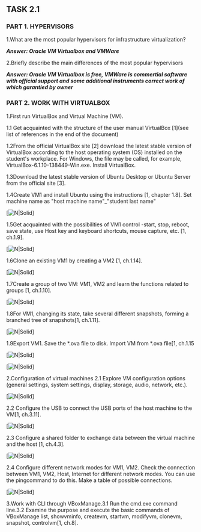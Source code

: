 # 
## TASK 2.1
### PART 1. HYPERVISORS
1.What are the most popular hypervisors for infrastructure virtualization?

**_Answer: Oracle VM Virtualbox and VMWare_**

2.Briefly describe the main differences of the most popular hypervisors

**_Answer: Oracle VM Virtualbox is free, VMWare is commertial software with official support and some additional instruments correct work of which garantied by owner_**

### PART 2. WORK WITH VIRTUALBOX
1.First run VirtualBox and Virtual Machine (VM).

1.1 Get acquainted with the structure of the user manual VirtualBox [1](see list of references in the end of the document)

1.2From the official VirtualBox site [2] download the latest stable version of VirtualBox according to the host operating system (OS) installed on the student's workplace. For Windows, the file may be called, for example, VirtualBox-6.1.10-138449-Win.exe. Install VirtualBox.

1.3Download the latest stable version of Ubuntu Desktop or Ubuntu Server from the official site [3].

1.4Create VM1 and install Ubuntu using the instructions [1, chapter 1.8]. Set machine name as "host machine name"_"student last name"

[![N|Solid](https://github.com/OleksandrK1/DevOps_online_Kyiv_2022Q1Q2/raw/main/m2/task2.1/images/1_4.JPG)]

1.5Get acquainted with the possibilities of VM1 control -start, stop, reboot, save state, use Host key and keyboard shortcuts, mouse capture, etc. [1, ch.1.9].

[![N|Solid](https://github.com/OleksandrK1/DevOps_online_Kyiv_2022Q1Q2/raw/main/m2/task2.1/images/1_5.JPG)]

1.6Clone an existing VM1 by creating a VM2 [1, ch.1.14].

[![N|Solid](https://github.com/OleksandrK1/DevOps_online_Kyiv_2022Q1Q2/raw/main/m2/task2.1/images/1_6.JPG)]

1.7Create a group of two VM: VM1, VM2 and learn the functions related to groups [1, ch.1.10].

[![N|Solid](https://github.com/OleksandrK1/DevOps_online_Kyiv_2022Q1Q2/raw/main/m2/task2.1/images/1_7.JPG)]

1.8For VM1, changing its state, take several different snapshots, forming a branched tree of snapshots[1, ch.1.11].

[![N|Solid](https://github.com/OleksandrK1/DevOps_online_Kyiv_2022Q1Q2/raw/main/m2/task2.1/images/1_8.JPG)]

1.9Export VM1. Save the *.ova file to disk. Import VM from *.ova file[1, ch.1.15

[![N|Solid](https://github.com/OleksandrK1/DevOps_online_Kyiv_2022Q1Q2/raw/main/m2/task2.1/images/1_9.JPG)]

[![N|Solid](https://github.com/OleksandrK1/DevOps_online_Kyiv_2022Q1Q2/raw/main/m2/task2.1/images/1_91.JPG)]

2.Configuration of virtual machines
2.1 Explore VM configuration options (general settings, system settings, display, storage, audio, network, etc.).

[![N|Solid](https://github.com/OleksandrK1/DevOps_online_Kyiv_2022Q1Q2/raw/main/m2/task2.1/images/2_1.JPG)]

2.2 Configure the USB to connect the USB ports of the host machine to the VM[1, ch.3.11].

[![N|Solid](https://github.com/OleksandrK1/DevOps_online_Kyiv_2022Q1Q2/raw/main/m2/task2.1/images/2_2.JPG)]

2.3 Configure a shared folder to exchange data between the virtual machine and the host [1, ch.4.3].

[![N|Solid](https://github.com/OleksandrK1/DevOps_online_Kyiv_2022Q1Q2/raw/main/m2/task2.1/images/2_3.JPG)]

2.4 Configure  different  network  modes  for  VM1,  VM2.  Check  the  connection between VM1, VM2, Host, Internet for different network modes. You can use the pingcommand to do this. Make a table of possible connections.

[![N|Solid](https://github.com/OleksandrK1/DevOps_online_Kyiv_2022Q1Q2/raw/main/m2/task2.1/images/2_4.JPG)]

3.Work with CLI through VBoxManage.3.1 Run the cmd.exe command line.3.2 Examine  the  purpose  and  execute  the  basic  commands  of  VBoxManage list, showvminfo, createvm, startvm, modifyvm, clonevm, snapshot, controlvm[1, ch.8].





